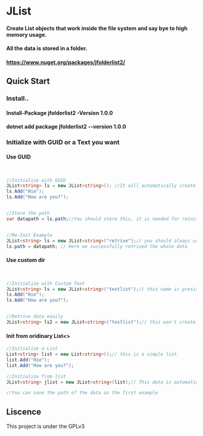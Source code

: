 # JList
#### Create  List objects that work inside the file system and say bye to high memory usage.
#### All the data is stored in a folder.
#### https://www.nuget.org/packages/jfolderlist2/
## Quick Start
### Install..
#### Install-Package jfolderlist2 -Version 1.0.0
#### dotnet add package jfolderlist2 --version 1.0.0
### Initialize with GUID or a Text you want
#### Use GUID
```c#


//Initialize with GUID
JList<string> ls = new JList<string>(); //It will automatically create a list in the data folder with a folder random folder name, but please use a custom name based list for more presistence
ls.Add("Hie");
ls.Add("How are you?");


//Store the path
var datapath = ls.path;//You should store this, it is needed for reinitialization


//Re-Init Example
JList<string> ls = new JList<string>("retrive");// you should always use retrive to retrive data from a path
ls.path = datapath; // Here we successfully retrived the whole data


```
#### Use custom dir
```c#


//Initialize with Custom Text
JList<string> ls = new JList<string>("testlist");// this name is presistent as long as the data folder is in the same path as the app.
ls.Add("Hie");
ls.Add("How are you?");


//Retrive data easily
JList<string> ls2 = new JList<string>("testlist");// this won't create another data file but will use the data file that's already created which means it retrived the data again.

```
#### Init from oridinary List<>
```c#
//Initialize a List
List<string> list = new List<string>();// this is a simple list.
list.Add("Hie");
list.Add("How are you?");

//Initialize from list
JList<string> jlist = new JList<string>(list);// This data is automatically saved into the data folder with a folder name of "list.GetHashCode();"

//You can save the path of the data as the first example

```
## Liscence
This project is under the GPLv3
